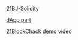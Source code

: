 21BJ-Solidity

[dApp part](https://github.com/dengbuqi/21BlockChack)

[21BlockChack demo video](https://www.youtube.com/watch?v=hDYOB-JUI7A)
